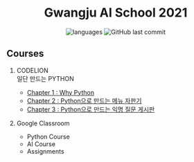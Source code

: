 <h1 align="center">Gwangju AI School 2021</h1>

<p align = "center">
<img alt="languages" src ="https://img.shields.io/github/languages/top/4923/AI_school_2?color=blue&style=for-the-badge&logo=appveyor">
<img alt="GitHub last commit" src="https://img.shields.io/github/last-commit/4923/AI_school_2?color=blue&style=for-the-badge&logo=appveyor">
</p>


## Courses
1. CODELION  
    일단 만드는 PYTHON
    * [Chapter 1 : Why Python](https://github.com/4923/AI_school_2/blob/master/precourse/codelion/1_WhyPython.ipynb)
    * [Chapter 2 : Python으로 만드는 메뉴 자판기](https://github.com/4923/AI_school_2/blob/master/precourse/codelion/2_vending_machine.ipynb)
    * [Chapter 3 : Python으로 만드는 익명 질문 게시판](https://github.com/4923/AI_school_2/blob/master/precourse/codelion/3_QNA_board.ipynb)

2. Google Classroom
    * Python Course
    * AI Course
    * Assignments